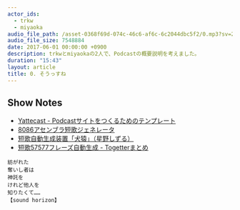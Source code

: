 ```yaml
---
actor_ids:
  - trkw
  - miyaoka
audio_file_path: /asset-0368f69d-074c-46c6-af6c-6c2044dbc5f2/0.mp3?sv=2015-07-08&sr=c&si=eb56993d-e93e-4e0e-9931-f32dddf8fcc7&sig=DRuzDPA3Fikn31ze67E7iR4Abj3E53RKE5oIYba0krk%3D&st=2017-06-08T23%3A11%3A32Z&se=2117-06-08T23%3A11%3A32Z
audio_file_size: 7548884
date: 2017-06-01 00:00:00 +0900
description: trkwとmiyaokaの2人で、Podcastの概要説明を考えました。
duration: "15:43"
layout: article
title: 0. そうっすね
---
```


## Show Notes

- [Yattecast - Podcastサイトをつくるためのテンプレート](https://r7kamura.github.io/yattecast/)
- [8086アセンブラ短歌ジェネレータ](http://utf-8.jp/joke/asm/)
- [短歌自動生成装置「犬猿」（星野しずる）](http://sasakiarara.com/sizzle/)
- [短歌57577フレーズ自動生成 - Togetterまとめ](https://togetter.com/li/772475)

~~~
紡がれた
奪いし者は
神託を
けれど他人を
知りたくて……
【sound horizon】
~~~
